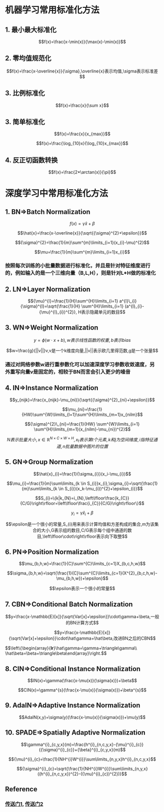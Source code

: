 # 机器学习常用标准化方法

## 1. 最小最大标准化

$$f(x)=\frac{x-\min(x)}{\max(x)-\min(x)}$$

## 2. 零均值规范化

$$f(x)=\frac{x-\overline{x}}{\sigma},\overline{x}表示均值,\sigma表示标准差$$

## 3. 比例标准化

$$f(x)=\frac{x}{\sum x}$$

## 3. 简单标准化

$$f(x)=\frac{x}{x_{max}}$$

$$f(x)=\frac{\log_{10}x}{\log_{10}x_{max}}$$

## 4. 反正切函数转换

$$f(x)=\frac{2*\arctan(x)}{\pi}$$

# 深度学习中常用标准化方法

## 1. BN=>Batch Normalization

$$f(x)=\gamma\hat{x}+\beta$$

$$\hat{x}=\frac{x-\overline{x}}{\sqrt{{\sigma}^{2}+\epsilon}}$$

$${\sigma}^{2}=\frac{1}{m}\sum^{m}\limits_{i=1}(x_{i}-\mu)^{2}$$

$$\mu=\frac{1}{m}\sum^{m}\limits_{i=1}x_{i}$$

### 按照每次训练的小批量数据进行标准化，并且是针对特征维度进行的，例如输入的是一个三维向量（B,L,H），则是针对L*H做的标准化

## 2. LN=>Layer Normalization

$${\mu}^{l}=\frac{1}{H}\sum^{H}\limits_{i=1} a^{l}\_{i} {\sigma}^{l}=\sqrt{\frac{1}{H} \sum^{H}\limits_{i=1} (a^{l}_{i}-{\mu}^{l}_{i})^{2}}, H表示隐藏单元的数目$$

## 3. WN=>Weight Normalization

$$y=\phi(w\cdot x+b),w表示线性函数的权重,b表示bias$$

$$w=\frac{g}{||v||}v,v是一个k维度向量,||v||表示欧几里得范数,g是一个张量$$

### 通过对网络参数w进行重参数化可以加速深度学习参数收敛速度，另外重写向量v是固定的，相较于BN而言会引入更少的噪音

## 4. IN=>Instance Normalization

$$y_{nijk}=\frac{x_{nijk}-\mu_{ni}}{\sqrt{{\sigma}^{2}_{ni}+\epsilon}}$$

$$\mu_{ni}=\frac{1}{HW}\sum^{W}\limits_{l=1}\sum^{H}\limits_{m=1}x_{nilm}$$

$${\sigma}^{2}\_{ni}=\frac{1}{HW} \sum^{W}\limits_{i=1} \sum^{H}\limits_{m=1}(x_{nilm}-\mu_{ni})^{2}$$

$$N表示批量大小,x\in\mathbb{R}^{N\times C\times W\times H},x_{t}表示第t个元素,k和j为空间维度,i指特征通道,n批量数据中图片的位置$$

## 5. GN=>Group Normalization

$$\hat{x}_{i}=\frac{1}{\sigma_{i}}(x_i-\mu_{i})$$

$$\mu_{i}=\frac{1}{m}\sum\limits_{k \in S_{i}}x_{i},\sigma_{i}=\sqrt{\frac{1}{m}\sum\limits_{k \in S_{i}}(x_k-\mu_{i})^{2}+\epsilon_{i}}$$

$$S_{i}=\{k|k_{N}=i_{N},\left\lfloor\frac{k_{C}}{C/G}\right\rfloor=\left\lfloor\frac{i_{C}}{C/G}\right\rfloor\}$$

$$y_{i}=\gamma\hat{x}_{i}+\beta$$

$$\epsilon是一个很小的常量,S_{i}用来表示计算均值和方差构成的集合,m为该集合的大小,G表示组的数目,C/G表示每个组中通道的数目,\left\lfloor\cdot\right\rfloor表示向下取整$$

## 6. PN=>Position Normalization

$$\mu_{b,h,w}=\frac{1}{C}\sum^{C}\limits_{c=1}X_{b,c,h,w}$$

$$\sigma_{b,h,w}=\sqrt{\frac{1}{C}\sum^{C}\limits_{c=1}(X^{2}_{b,c,h,w}-\mu_{b,h,w})+\epsilon}$$

$$\epsilon表示一个很小的常量$$

## 7. CBN=>Conditional Batch Normalization

$$y=\frac{x-\mathbb{E}[x]}{\sqrt{Var[x]+\epsilon}}\cdot\gamma+\beta,一般的BN计算方式$$

$$y=\frac{x-\mathbb{E}[x]}{\sqrt{Var[x]+\epsilon}}\cdot\hat\gamma+\hat\beta,改进BN之后的CBN$$

$$\left\\{\begin{array}{**lr**}\hat\gamma=\gamma+\triangle\gamma\\\\ \hat\beta=\beta+\triangle\beta\end{array}\right.$$

## 8. CIN=>Conditional Instance Normalization

$$IN(x)=\gamma(\frac{x-\mu(x)}{\sigma(x)})+\beta$$

$$CIN(x)=\gamma^{s}(\frac{x-\mu(x)}{\sigma(x)})+\beta^{s}$$

## 9. AdaIN=>Adaptive Instance Normalization

$$AdaIN(x,y)=\sigma(y)(\frac{x-\mu(x)}{\sigma(x)})+\mu(y)$$

## 10. SPADE=>Spatially Adaptive Normalization

$$\gamma^{i}_{c,y,x}(m)=\frac{h^{i}_{n,c,y,x}-{\mu}^{i}_{c}}{{\sigma}^{i}_{c}}+{\beta}^{i}_{c,y,x}(m)$$

$${\mu}^{i}_{c}=\frac{1}{NH^{i}W^{i}}\sum\limits_{n,y,x}h^{i}_{n,c,y,x}$$

$${\sigma}^{i}_{c}=\sqrt{\frac{1}{NH^{i}W^{i}}\sum\limits_{n,y,x}((h^{i}_{n,c,y,x})^{2}-({\mu}^{i}_{c})^{2})}$$

## Reference

### [传送门1](https://zhuanlan.zhihu.com/p/142866736), [传送门2](https://mp.weixin.qq.com/s/n_twT43ZmQrkBKkAxOKa-Q)

